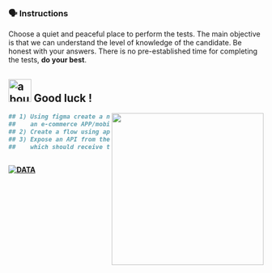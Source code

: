 ### :speaking_head: Instructions

<p align="left"> 
  Choose a quiet and peaceful place to perform the tests. The main objective is that we can understand the level of knowledge of the candidate. Be honest with your answers. There is no pre-established time for completing the tests, <strong>do your best</strong>.<br>
</p>
<b>

## <img width="45" alt="about" src="https://raw.github.com/elizarov/elizarov/master/about.png"> Good luck !

<img align="right" width="300" src="https://i2.wp.com/allhtaccess.info/wp-content/uploads/2018/03/programming.gif?fit=1281%2C716&ssl=1" />

```python
## 1) Using figma create a navigable prototype for 
##    an e-commerce APP/mobile whose goal is to sell groceries.
## 2) Create a flow using apache Airflow tool
## 3) Expose an API from the flow created in test 2, 
##    which should receive the DLIS and LAS files and run the complete pipeline.
    
```
  
  
[![DATA](https://img.shields.io/badge/DATA%20-%23323330.svg?&style=for-the-badge&logo=repositório&logoColor=black&color=8000FF)](https://github.com/TomDatalab/DataEngTest/tree/main/data)

